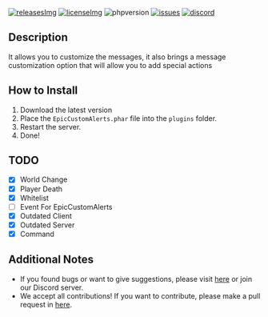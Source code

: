 [releases]: https://github.com/David-pm-pl/EpicCustomAlerts/releases/latest
[releasesImg]: https://img.shields.io/github/v/release/David-pm-pl/EpicCustomAlerts.svg?color=blue&include_prereleases&label=git-releases&style=for-the-badge
[license]: https://github.com/David-pm-pl/EpicCustomAlerts/blob/master/LICENSE
[licenseImg]: https://img.shields.io/github/license/David-pm-pl/EpicCustomAlerts.svg?style=for-the-badge
[issues]: https://img.shields.io/github/issues/David-pm-pl/EpicCustomAlerts.svg?color=yellow&style=for-the-badge
[phpversion]: https://img.shields.io/badge/PHP-8.0%2B-red?style=for-the-badge
[issueslink]: https://github.com/David-pm-pl/EpicCustomAlerts/issues
[discord]: https://img.shields.io/badge/Discord-blue?style=for-the-badge
[discordlink]: https://discord.gg/34PC5u9W

[![releasesImg]][releases] [![licenseImg]][license] ![phpversion] [![issues]][issueslink] [![discord]][discordlink]

## Description
It allows you to customize the messages, it also brings a message customization option that will allow you to add special actions

## How to Install

1. Download the latest version
2. Place the `EpicCustomAlerts.phar` file into the `plugins` folder.
3. Restart the server.
4. Done!

## TODO
- [X] World Change
- [X] Player Death
- [X] Whitelist
- [ ] Event For EpicCustomAlerts
- [X] Outdated Client
- [X] Outdated Server
- [X] Command

## Additional Notes

- If you found bugs or want to give suggestions, please visit <a href="https://github.com/David-pm-pl/EpicCustomAlerts/issues">here</a> or join our Discord server.
- We accept all contributions! If you want to contribute, please make a pull request in <a href="https://github.com/David-pm-pl/EpicCustomAlerts/pulls">here</a>.